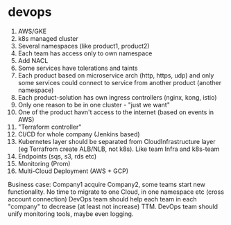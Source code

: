 # devops

1. AWS/GKE
2. k8s managed cluster
3. Several namespaces (like product1, product2)
4. Each team has access only to own namespace
5. Add NACL
6. Some services have tolerations and taints
7. Each product based on microservice arch (http, https, udp) and only some services could connect to service from another product (another namespace)
8. Each product-solution has own ingress controllers (nginx, kong, istio)
9. Only one reason to be in one cluster - "just we want"
10. One of the product havn't access to the internet (based on events in AWS)
11. "Terraform controller"
12. CI/CD for whole company (Jenkins based)
13. Kubernetes layer should be separated from CloudInfrastructure layer (eg Terrafrom create ALB/NLB, not k8s). Like team Infra and k8s-team
14. Endpoints (sqs, s3, rds etc)
15. Monitoring (Prom)
16. Multi-Cloud Deployment (AWS + GCP)


Business case: Company1 acquire Company2, some teams start new functionality. No time to migrate to one Cloud, in one namespace etc (cross account connection)
DevOps team should help each team in each "company" to decrease (at least not increase) TTM.
DevOps team should unify monitoring tools, maybe even logging.
